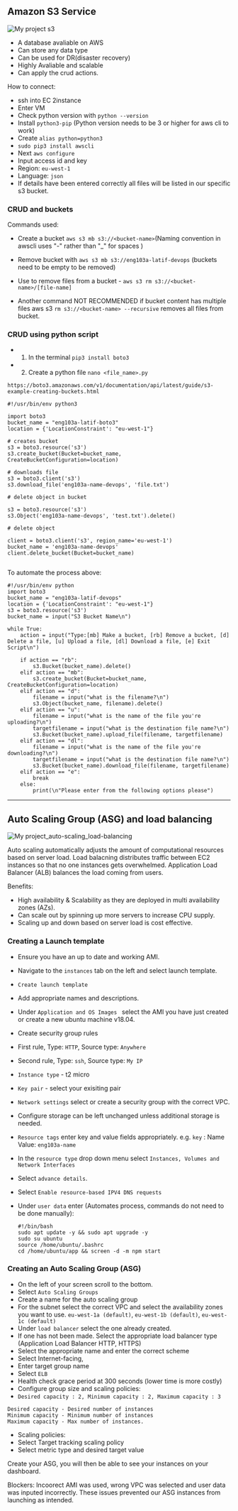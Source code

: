 ## Amazon S3 Service
![My project s3](https://user-images.githubusercontent.com/98215575/153356300-c716d9b8-ddac-4422-982d-9e0f4537c4f0.png)



- A database avaliable on AWS
- Can store any data type
- Can be used for DR(disaster recovery)
- Highly Avaliable and scalable 
- Can apply the crud actions.

How to connect:

- ssh into EC 2instance
- Enter VM
- Check python version with `python --version`
- Install `python3-pip` (Python version needs to be 3 or higher for aws cli to work)
- Create `alias python=python3`
- `sudo pip3 install awscli` 
- Next `aws configure`
- Input access id and key
- Region: `eu-west-1`
- Language: `json`
- If details have been entered correctly all files will be listed in our specific s3 bucket.

### CRUD and buckets 
Commands used:
    
-  Create a bucket `aws s3 mb s3://<bucket-name>`(Naming convention in awscli uses "-" rather than "_" for spaces  )
    
-  Remove bucket with `aws s3 mb s3://eng103a-latif-devops` (buckets need to be empty to be removed)

- Use to remove files from a bucket - `aws s3 rm s3://<bucket-name>/[file-name]`

- Another command NOT RECOMMENDED if bucket content has multiple files aws s3 `rm s3://<bucket-name> --recursive` removes all files from bucket.


### CRUD using python script

- 1) In the terminal `pip3 install boto3`
- 2) Create a python file  `nano <file_name>.py`

`https://boto3.amazonaws.com/v1/documentation/api/latest/guide/s3-example-creating-buckets.html`

```
#!/usr/bin/env python3

import boto3
bucket_name = "eng103a-latif-boto3"
location = {'LocationConstraint': "eu-west-1"}

# creates bucket
s3 = boto3.resource('s3')
s3.create_bucket(Bucket=bucket_name, CreateBucketConfiguration=location)

# downloads file
s3 = boto3.client('s3')
s3.download_file('eng103a-name-devops', 'file.txt')

# delete object in bucket

s3 = boto3.resource('s3')
s3.Object('eng103a-name-devops', 'test.txt').delete()

# delete object

client = boto3.client('s3', region_name='eu-west-1')
bucket_name = 'eng103a-name-devops'
client.delete_bucket(Bucket=bucket_name)


```

To automate the process above:

```
#!/usr/bin/env python
import boto3
bucket_name = "eng103a-latif-devops"
location = {'LocationConstraint': "eu-west-1"}
s3 = boto3.resource('s3')
bucket_name = input("S3 Bucket Name\n")

while True:
    action = input("Type:[mb] Make a bucket, [rb] Remove a bucket, [d] Delete a file, [u] Upload a file, [dl] Download a file, [e] Exit Script\n")

    if action == "rb":
        s3.Bucket(bucket_name).delete()
    elif action == "mb":
        s3.create_bucket(Bucket=bucket_name, CreateBucketConfiguration=location)
    elif action == "d":
        filename = input("what is the filename?\n")
        s3.Object(bucket_name, filename).delete()
    elif action == "u":
        filename = input("what is the name of the file you're uploading?\n")
        targetfilename = input("what is the destination file name?\n")
        s3.Bucket(bucket_name).upload_file(filename, targetfilename)
    elif action == "dl":
        filename = input("what is the name of the file you're downloading?\n")
        targetfilename = input("what is the destination file name?\n")
        s3.Bucket(bucket_name).download_file(filename, targetfilename)
    elif action == "e":
        break
    else:
        print(\n"Please enter from the following options please")

```
----------------------------
## Auto Scaling Group (ASG) and load balancing
![My project_auto-scaling_load-balancing](https://user-images.githubusercontent.com/98215575/153360414-ef8574bc-c678-4446-9f3d-d365cc0c7e87.png)

Auto scaling automatically adjusts the amount of computational resources based on server load.
Load balacning distributes traffic between EC2 instances so that no one instances gets overwhelmed.
Application Load Balancer (ALB) balances the load coming from users.

Benefits: 
- High availability & Scalability as they are deployed in multi availability zones (AZs).
- Can scale out by spinning up more servers to increase CPU supply.
- Scaling up and down based on server load is cost effective.

### Creating a Launch template

- Ensure you have an up to date and working AMI. 
- Navigate to the `instances` tab on the left and select launch template.
- `Create launch template`
- Add appropriate names and descriptions.
- Under `Application and OS Images ` select the AMI you have just created or create a new ubuntu machine v18.04.
- Create security group rules
- First rule, Type: `HTTP`, Source type: `Anywhere`
- Second rule, Type: `ssh`, Source type: `My IP`
- `Instance type` - t2 micro
- `Key pair` - select your exisiting pair
- `Network settings` select or create a security group with the correct VPC.
- Configure storage can be left unchanged unless additional storage is needed.
- `Resource tags` enter key and value fields appropriately. e.g. `key` : Name Value: `eng103a-name` 
- In the `resource type` drop down menu select `Instances, Volumes and Network Interfaces`
- Select `advance details`.
- Select `Enable resource-based IPV4 DNS requests`
- Under `user data` enter (Automates process, commands do not need to be done manually):
  
  ```
  #!/bin/bash
  sudo apt update -y && sudo apt upgrade -y
  sudo su ubuntu
  source /home/ubuntu/.bashrc
  cd /home/ubuntu/app && screen -d -m npm start
  ```

### Creating an Auto Scaling Group (ASG)
- On the left of your screen scroll to the bottom.
- Select `Auto Scaling Groups`
- Create a name for the auto scaling group
- For the subnet select the correct VPC and select the availability zones you want to use. `eu-west-1a (default)`, `eu-west-1b (default)`, `eu-west-1c (default)`
- Under `load balancer` select the one already created.
- If one has not been made. Select the appropriate load balancer type (Application Load Balancer HTTP, HTTPS) 
- Select the appropriate name and enter the correct scheme
- Select Internet-facing, 
- Enter target group name
- Select `ELB`
- Health check grace period at 300 seconds (lower time is more costly)
- Configure group size and scaling policies:
- 
  `Desired capacity : 2, Minimum capacity : 2, Maximum capacity : 3`

```
Desired capacity - Desired number of instances
Minimum capacity - Minimum number of instances 
Maximum capacity - Max number of instances.
```
- Scaling policies:
- Select Target tracking scaling policy
- Select metric type and desired target value

Create your ASG, you will then be able to see your instances on your dashboard.

Blockers:
Incoorect AMI was used, wrong VPC was selected and user data was inputed incorrectly. These issues prevented our ASG instances from launching as intended.